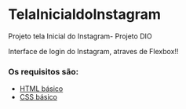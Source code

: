 # TelaInicialdoInstagram
Projeto tela Inicial do Instagram- Projeto DIO
 
Interface de login do Instagram, atraves de Flexbox!!

### Os requisitos são:

* [HTML básico](https://www.w3schools.com/html/)
* [CSS básico](https://developer.mozilla.org/pt-BR/docs/Web/CSS)
